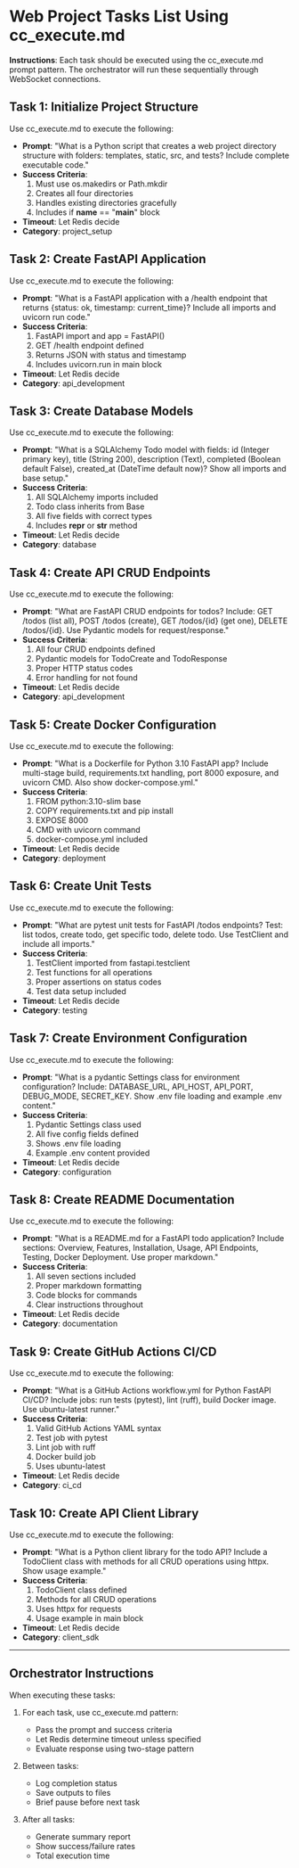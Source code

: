 # Web Project Tasks List Using cc_execute.md

**Instructions**: Each task should be executed using the cc_execute.md prompt pattern. The orchestrator will run these sequentially through WebSocket connections.

## Task 1: Initialize Project Structure

Use cc_execute.md to execute the following:
- **Prompt**: "What is a Python script that creates a web project directory structure with folders: templates, static, src, and tests? Include complete executable code."
- **Success Criteria**:
  1. Must use os.makedirs or Path.mkdir
  2. Creates all four directories 
  3. Handles existing directories gracefully
  4. Includes if __name__ == "__main__" block
- **Timeout**: Let Redis decide
- **Category**: project_setup

## Task 2: Create FastAPI Application

Use cc_execute.md to execute the following:
- **Prompt**: "What is a FastAPI application with a /health endpoint that returns {status: ok, timestamp: current_time}? Include all imports and uvicorn run code."
- **Success Criteria**:
  1. FastAPI import and app = FastAPI()
  2. GET /health endpoint defined
  3. Returns JSON with status and timestamp
  4. Includes uvicorn.run in main block
- **Timeout**: Let Redis decide
- **Category**: api_development

## Task 3: Create Database Models

Use cc_execute.md to execute the following:
- **Prompt**: "What is a SQLAlchemy Todo model with fields: id (Integer primary key), title (String 200), description (Text), completed (Boolean default False), created_at (DateTime default now)? Show all imports and base setup."
- **Success Criteria**:
  1. All SQLAlchemy imports included
  2. Todo class inherits from Base
  3. All five fields with correct types
  4. Includes __repr__ or __str__ method
- **Timeout**: Let Redis decide
- **Category**: database

## Task 4: Create API CRUD Endpoints

Use cc_execute.md to execute the following:
- **Prompt**: "What are FastAPI CRUD endpoints for todos? Include: GET /todos (list all), POST /todos (create), GET /todos/{id} (get one), DELETE /todos/{id}. Use Pydantic models for request/response."
- **Success Criteria**:
  1. All four CRUD endpoints defined
  2. Pydantic models for TodoCreate and TodoResponse
  3. Proper HTTP status codes
  4. Error handling for not found
- **Timeout**: Let Redis decide
- **Category**: api_development

## Task 5: Create Docker Configuration

Use cc_execute.md to execute the following:
- **Prompt**: "What is a Dockerfile for Python 3.10 FastAPI app? Include multi-stage build, requirements.txt handling, port 8000 exposure, and uvicorn CMD. Also show docker-compose.yml."
- **Success Criteria**:
  1. FROM python:3.10-slim base
  2. COPY requirements.txt and pip install
  3. EXPOSE 8000
  4. CMD with uvicorn command
  5. docker-compose.yml included
- **Timeout**: Let Redis decide
- **Category**: deployment

## Task 6: Create Unit Tests

Use cc_execute.md to execute the following:
- **Prompt**: "What are pytest unit tests for FastAPI /todos endpoints? Test: list todos, create todo, get specific todo, delete todo. Use TestClient and include all imports."
- **Success Criteria**:
  1. TestClient imported from fastapi.testclient
  2. Test functions for all operations
  3. Proper assertions on status codes
  4. Test data setup included
- **Timeout**: Let Redis decide
- **Category**: testing

## Task 7: Create Environment Configuration

Use cc_execute.md to execute the following:
- **Prompt**: "What is a pydantic Settings class for environment configuration? Include: DATABASE_URL, API_HOST, API_PORT, DEBUG_MODE, SECRET_KEY. Show .env file loading and example .env content."
- **Success Criteria**:
  1. Pydantic Settings class used
  2. All five config fields defined
  3. Shows .env file loading
  4. Example .env content provided
- **Timeout**: Let Redis decide
- **Category**: configuration

## Task 8: Create README Documentation

Use cc_execute.md to execute the following:
- **Prompt**: "What is a README.md for a FastAPI todo application? Include sections: Overview, Features, Installation, Usage, API Endpoints, Testing, Docker Deployment. Use proper markdown."
- **Success Criteria**:
  1. All seven sections included
  2. Proper markdown formatting
  3. Code blocks for commands
  4. Clear instructions throughout
- **Timeout**: Let Redis decide
- **Category**: documentation

## Task 9: Create GitHub Actions CI/CD

Use cc_execute.md to execute the following:
- **Prompt**: "What is a GitHub Actions workflow.yml for Python FastAPI CI/CD? Include jobs: run tests (pytest), lint (ruff), build Docker image. Use ubuntu-latest runner."
- **Success Criteria**:
  1. Valid GitHub Actions YAML syntax
  2. Test job with pytest
  3. Lint job with ruff
  4. Docker build job
  5. Uses ubuntu-latest
- **Timeout**: Let Redis decide
- **Category**: ci_cd

## Task 10: Create API Client Library

Use cc_execute.md to execute the following:
- **Prompt**: "What is a Python client library for the todo API? Include a TodoClient class with methods for all CRUD operations using httpx. Show usage example."
- **Success Criteria**:
  1. TodoClient class defined
  2. Methods for all CRUD operations
  3. Uses httpx for requests
  4. Usage example in main block
- **Timeout**: Let Redis decide
- **Category**: client_sdk

---

## Orchestrator Instructions

When executing these tasks:

1. For each task, use cc_execute.md pattern:
   - Pass the prompt and success criteria
   - Let Redis determine timeout unless specified
   - Evaluate response using two-stage pattern

2. Between tasks:
   - Log completion status
   - Save outputs to files
   - Brief pause before next task

3. After all tasks:
   - Generate summary report
   - Show success/failure rates
   - Total execution time